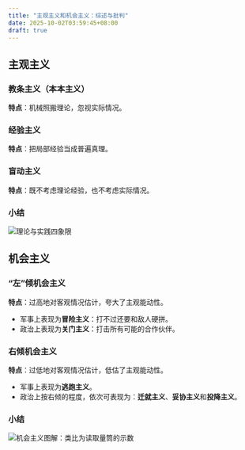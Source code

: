 ```yaml
---
title: "主观主义和机会主义：综述与批判"
date: 2025-10-02T03:59:45+08:00
draft: true
---
```


## 主观主义

### 教条主义（本本主义）

**特点**：机械照搬理论，忽视实际情况。

### 经验主义

**特点**：把局部经验当成普遍真理。

### 盲动主义

**特点**：既不考虑理论经验，也不考虑实际情况。

### 小结

![](/maoism/assets/imgs/插图-理论与实践四象限.drawio.svg "理论与实践四象限")

## 机会主义

### “左”倾机会主义

**特点**：过高地对客观情况估计，夸大了主观能动性。

- 军事上表现为**冒险主义**：打不过还要和敌人硬拼。
- 政治上表现为**关门主义**：打击所有可能的合作伙伴。

### 右倾机会主义

**特点**：过低地对客观情况估计，低估了主观能动性。

- 军事上表现为**逃跑主义**。
- 政治上按右倾的程度，依次可表现为：**迁就主义**、**妥协主义**和**投降主义**。

### 小结

![](/maoism/assets/imgs/插图-机会主义.drawio.svg "机会主义图解：类比为读取量筒的示数")
